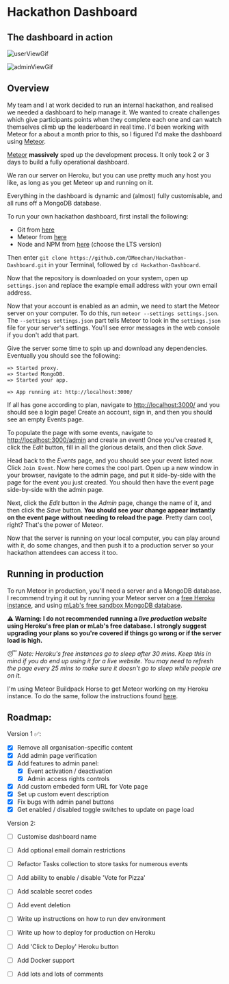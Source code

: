 # Hackathon Dashboard

## The dashboard in action

![userViewGif]

![adminViewGif]

[userViewGif]: https://i.gyazo.com/fc3e8eda09aa0d54fa10fa297398a6c4.gif
[adminViewGif]: https://i.gyazo.com/14011a4d4fe821ef781cc69b09694a29.gif

## Overview

My team and I at work decided to run an internal hackathon, and realised we needed a dashboard to help manage it. We wanted to create challenges which give participants points when they complete each one and can watch themselves climb up the leaderboard in real time. I'd been working with Meteor for a about a month prior to this, so I figured I'd make the dashboard using [Meteor](https://www.meteor.com/).

[Meteor](https://www.meteor.com/) **massively** sped up the development process. It only took 2 or 3 days to build a fully operational dashboard. 

We ran our server on Heroku, but you can use pretty much any host you like, as long as you get Meteor up and running on it.

Everything in the dashboard is dynamic and (almost) fully customisable, and all runs off a MongoDB database. 

To run your own hackathon dashboard, first install the following: 
- Git from [here](https://git-scm.com/downloads)
- Meteor from [here](https://www.meteor.com/install)
- Node and NPM from [here](https://nodejs.org/en/) (choose the LTS version)

Then enter `git clone https://github.com/DMeechan/Hackathon-Dashboard.git` in your Terminal, followed by `cd Hackathon-Dashboard`.

Now that the repository is downloaded on your system, open up `settings.json` and replace the example email address with your own email address.

Now that your account is enabled as an admin, we need to start the Meteor server on your computer. To do this, run `meteor --settings settings.json`. The `--settings settings.json` part tells Meteor to look in the `settings.json` file for your server's settings. You'll see error messages in the web console if you don't add that part.

Give the server some time to spin up and download any dependencies. Eventually you should see the following:
```
=> Started proxy.
=> Started MongoDB.
=> Started your app.

=> App running at: http://localhost:3000/
```

If all has gone according to plan, navigate to [http://localhost:3000/](http://localhost:3000/) and you should see a login page! Create an account, sign in, and then you should see an empty Events page.

To populate the page with some events, navigate to [http://localhost:3000/admin](http://localhost:3000/admin) and create an event! Once you've created it, click the *Edit* button, fill in all the glorious details, and then click *Save*.

Head back to the *Events* page, and you should see your event listed now. Click `Join Event`. Now here comes the cool part. Open up a new window in your browser, navigate to the admin page, and put it side-by-side with the page for the event you just created. You should then have the event page side-by-side with the admin page.

Next, click the *Edit* button in the *Admin* page, change the name of it, and then click the *Save* button. **You should see your change appear instantly on the event page without needing to reload the page**. Pretty darn cool, right? That's the power of Meteor. 

Now that the server is running on your local computer, you can play around with it, do some changes, and then push it to a production server so your hackathon attendees can access it too.

## Running in production

To run Meteor in production, you'll need a server and a MongoDB database. I recommend trying it out by running your Meteor server on a [free Heroku instance](https://www.heroku.com/pricing), and using [mLab's free sandbox MongoDB database](https://mlab.com/plans/pricing/).

:warning: **Warning: I do not recommended running a *live production website* using Heroku's free plan or mLab's free database. I strongly suggest upgrading your plans so you're covered if things go wrong or if the server load is high.**

:sleeping: *Note: Heroku's free instances go to sleep after 30 mins. Keep this in mind if you do end up using it for a live website. You may need to refresh the page every 25 mins to make sure it doesn't go to sleep while people are on it.*

I'm using Meteor Buildpack Horse to get Meteor working on my Heroku instance. To do the same, follow the instructions found [here](https://github.com/AdmitHub/meteor-buildpack-horse).

## Roadmap:
Version 1 :white_check_mark::
- [X] Remove all organisation-specific content
- [X] Add admin page verification
- [X] Add features to admin panel:
    - [X] Event activation / deactivation
    - [X] Admin access rights controls
- [X] Add custom embeded form URL for Vote page
- [X] Set up custom event description
- [X] Fix bugs with admin panel buttons
- [X] Get enabled / disabled toggle switches to update on page load

Version 2:
- [ ] Customise dashboard name 
- [ ] Add optional email domain restrictions
- [ ] Refactor Tasks collection to store tasks for numerous events
- [ ] Add ability to enable / disable 'Vote for Pizza'
- [ ] Add scalable secret codes
- [ ] Add event deletion
- [ ] Write up instructions on how to run dev environment
- [ ] Write up how to deploy for production on Heroku
- [ ] Add 'Click to Deploy' Heroku button
- [ ] Add Docker support
- [ ] Add lots and lots of comments

